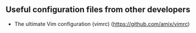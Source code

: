 Useful configuration files from other developers
----

- The ultimate Vim configuration (vimrc) (https://github.com/amix/vimrc)
